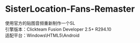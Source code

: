 # SisterLocation-Fans-Remaster
使用官方的贴图音频重新制作一个SL<br/>
引擎版本：Clickteam Fusion Developer 2.5+ R294.10<br/>
适配平台：Windows\HTML5\Android
